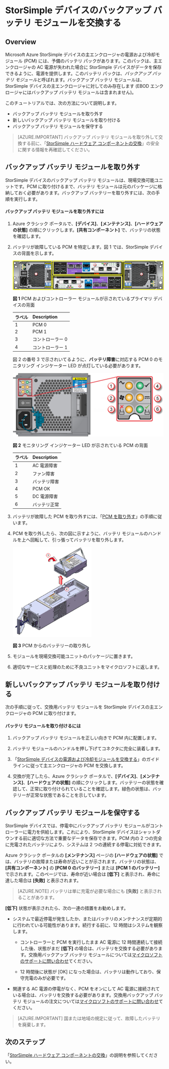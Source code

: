 <properties 
   pageTitle="StorSimple デバイスのバッテリを交換する | Microsoft Azure"
   description="StorSimple デバイスのバックアップ バッテリ モジュールの取り外し、交換、メンテナンスの方法について説明します。"
   services="storsimple"
   documentationCenter=""
   authors="alkohli"
   manager="carmonm"
   editor="" />
<tags 
   ms.service="storsimple"
   ms.devlang="NA"
   ms.topic="article"
   ms.tgt_pltfrm="NA"
   ms.workload="TBD"
   ms.date="08/17/2016"
   ms.author="alkohli" />

# StorSimple デバイスのバックアップ バッテリ モジュールを交換する

## Overview

Microsoft Azure StorSimple デバイスの主エンクロージャの電源および冷却モジュール (PCM) には、予備のバッテリ パックがあります。このパックは、主エンクロージャの AC 電源が失われた場合に StorSimple デバイスがデータを保存できるように、電源を提供します。このバッテリ パックは、*バックアップ バッテリ モジュール*と呼ばれます。バックアップ バッテリ モジュールは、StorSimple デバイスの主エンクロージャに対してのみ存在します (EBOD エンクロージャにはバックアップ バッテリ モジュールは含まれません)。

このチュートリアルでは、次の方法について説明します。

- バックアップ バッテリ モジュールを取り外す
- 新しいバックアップ バッテリ モジュールを取り付ける
- バックアップ バッテリ モジュールを保守する

>[AZURE.IMPORTANT] バックアップ バッテリ モジュールを取り外して交換する前に、「[StorSimple ハードウェア コンポーネントの交換](storsimple-hardware-component-replacement.md)」の安全に関する情報を再確認してください。

## バックアップ バッテリ モジュールを取り外す

StorSimple デバイスのバックアップ バッテリ モジュールは、現場交換可能ユニットです。PCM に取り付けるまで、バッテリ モジュールは元のパッケージに格納しておく必要があります。バックアップ バッテリーを取り外すには、次の手順を実行します。

#### バックアップ バッテリ モジュールを取り外すには

1. Azure クラシック ポータルで、**[デバイス]**、**[メンテナンス]**、**[ハードウェアの状態]** の順にクリックします。**[共有コンポーネント]** で、バッテリの状態を確認します。

2. バッテリが故障している PCM を特定します。図 1 では、StorSimple デバイスの背面を示します。

    ![デバイスの主エンクロージャ モジュールのバックプレーン](./media/storsimple-battery-replacement/IC740994.png)

    **図 1** PCM およびコントローラー モジュールが示されているプライマリ デバイスの背面

    |ラベル|Description|
    |:----|:----------|
    |1|PCM 0|
    |2|PCM 1|
    |3|コントローラー 0|
    |4|コントローラー 1|

    図 2 の番号 3 で示されいてるように、**バッテリ障害**に対応する PCM 0 のモニタリング インジケーター LED が点灯している必要があります。

    ![デバイスの PCM モニタリング インジケーター LED のバックプレーン](./media/storsimple-battery-replacement/IC740992.png)

    **図 2** モニタリング インジケーター LED が示されている PCM の背面

    |ラベル|Description|
    |:---|:-----------|
    |1|AC 電源障害|
    |2|ファン障害|
    |3|バッテリ障害|
    |4|PCM OK|
    |5|DC 電源障害|
    |6|バッテリ正常|

3. バッテリが故障した PCM を取り外すには、「[PCM を取り外す](storsimple-power-cooling-module-replacement.md#remove-a-pcm)」の手順に従います。

4. PCM を取り外したら、次の図に示すように、バッテリ モジュールのハンドルを上へ回転して、引っ張ってバッテリを取り外します。

    ![PCM からのバッテリの取り外し](./media/storsimple-battery-replacement/IC741019.png)

    **図 3** PCM からのバッテリーの取り外し

5. モジュールを現場交換可能ユニットのパッケージに置きます。

6. 適切なサービスと処理のために不良ユニットをマイクロソフトに返します。

## 新しいバックアップ バッテリ モジュールを取り付ける

次の手順に従って、交換用バッテリ モジュールを StorSimple デバイスの主エンクロージャの PCM に取り付けます。

#### バッテリ モジュールを取り付けるには

1. バックアップ バッテリ モジュールを正しい向きで PCM 内に配置します。

2. バッテリ モジュールのハンドルを押し下げてコネクタに完全に装着します。

3. 「[StorSimple デバイスの電源および冷却モジュールを交換する](storsimple-power-cooling-module-replacement.md)」のガイドラインに従って主エンクロージャの PCM を交換します。

4. 交換が完了したら、Azure クラシック ポータルで、**[デバイス]**、**[メンテナンス]**、**[ハードウェアの状態]** の順にクリックします。バッテリーの状態を確認して、正常に取り付けられていることを確認します。緑色の状態は、バッテリーが正常な状態であることを示しています。

## バックアップ バッテリ モジュールを保守する

StorSimple デバイスでは、停電中にバックアップ バッテリ モジュールがコントローラーに電力を供給します。これにより、StorSimple デバイスはシャットダウンする前に適切な方法で重要なデータを保存できます。PCM 内の 2 つの完全に充電されたバッテリにより、システムは 2 つの連続する停電に対処できます。

Azure クラシック ポータルの **[メンテナンス]** ページの **[ハードウェアの状態]** では、バッテリの故障または寿命が近いことが示されます。バッテリの状態は、**[共有コンポーネント]** の **[PCM 0 のバッテリー]** または **[PCM 1 のバッテリー]** で示されます。このページでは、寿命が近い場合は **[低下]** と表示され、寿命に達した場合は **[失敗]** と表示されます。

>[AZURE.NOTE] バッテリは単に充電が必要な場合にも **[失敗]** と表示されることがあります。
 
**[低下]** 状態が表示されたら、次の一連の措置をお勧めします。

- システムで最近停電が発生したか、またはバッテリのメンテナンスが定期的に行われている可能性があります。続行する前に、12 時間はシステムを観察します。

    - コントローラーと PCM を実行したまま AC 電源に 12 時間連続して接続した後、状態がまだ **[低下]** の場合は、バッテリを交換する必要があります。交換用バックアップ バッテリ モジュールについては[マイクロソフトのサポートに問い合わせ](storsimple-contact-microsoft-support.md)てください。

    - 12 時間後に状態が [OK] になった場合は、バッテリは動作しており、保守充電のみが必要です。

- 関連する AC 電源の停電がなく、PCM をオンにして AC 電源に接続されている場合は、バッテリを交換する必要があります。交換用バックアップ バッテリ モジュールの注文については[マイクロソフトのサポートに問い合わせ](storsimple-contact-microsoft-support.md)てください。

>[AZURE.IMPORTANT] 国または地域の規定に従って、故障したバッテリを廃棄します。

## 次のステップ

「[StorSimple ハードウェア コンポーネントの交換](storsimple-hardware-component-replacement.md)」の説明を参照してください。

<!---HONumber=AcomDC_0817_2016-->